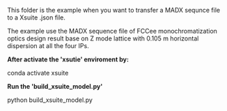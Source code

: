 This folder is the example when you want to transfer a MADX sequnce file to a Xsuite .json file.

The example use the MADX sequence file of FCCee monochromatization optics design result base on Z mode lattice with 0.105 m horizontal dispersion at all the four IPs.

**After activate the 'xsutie' enviroment by:**

conda activate xsuite

**Run the 'build_xsuite_model.py'**

python build_xsuite_model.py